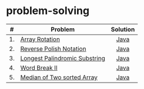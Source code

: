 # problem-solving

| # | Problem | Solution |
|:---:| ----- | :--------: |
|1. | [Array Rotation](https://leetcode.com/problems/rotate-array/) | [Java](https://github.com/jindalarpit/problem-solving/blob/main/src/com/problems/java/ArrayRotation.java) |
|2. | [Reverse Polish Notation](https://leetcode.com/problems/evaluate-reverse-polish-notation) | [Java](https://github.com/jindalarpit/problem-solving/blob/main/src/com/problems/java/ReversePolishNotation.java)|
|3. | [Longest Palindromic Substring](https://leetcode.com/problems/longest-palindromic-substring) | [Java](https://github.com/jindalarpit/problem-solving/blob/main/src/com/problems/java/LongestPalindromicSubstring.java)|
|4. | [Word Break II](https://leetcode.com/problems/word-break-ii/)|[Java](https://github.com/jindalarpit/problem-solving/blob/main/src/com/problems/java/WordBreakII.java)|
|5. | [Median of Two sorted Array](https://leetcode.com/problems/median-of-two-sorted-arrays/)|[Java](https://github.com/jindalarpit/problem-solving/blob/main/src/com/problems/java/MedianOfTwoSortedArray.java)|